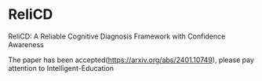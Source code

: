 # ReliCD

ReliCD: A Reliable Cognitive Diagnosis Framework with Confidence Awareness

The paper has been accepted(https://arxiv.org/abs/2401.10749), please pay attention to Intelligent-Education
